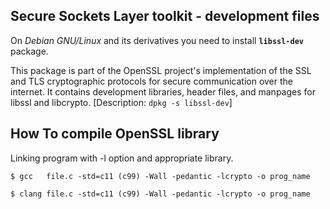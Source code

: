 ## Secure Sockets Layer toolkit - development files

On *Debian GNU/Linux* and its derivatives you need to install **`libssl-dev`**
package. 

This package is part of the OpenSSL project's implementation of the SSL and TLS
cryptographic protocols for secure communication over the internet. It contains
development libraries, header files, and manpages for libssl and libcrypto. 
[Description: `dpkg -s libssl-dev`]


## How To compile OpenSSL library

Linking program with -l option and appropriate library.

``$ gcc   file.c -std=c11 (c99) -Wall -pedantic -lcrypto -o prog_name``

``$ clang file.c -std=c11 (c99) -Wall -pedantic -lcrypto -o prog_name``
